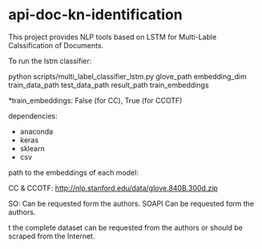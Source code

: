 # api-doc-kn-identification

This project provides NLP tools based on LSTM for Multi-Lable Calssification of Documents.

To run the lstm classifier:

 python scripts/multi_label_classifier_lstm.py glove_path embedding_dim train_data_path test_data_path result_path train_embeddings

 *train_embeddings: False (for CC), True (for CCOTF)

dependencies:
 + anaconda
 + keras
 + sklearn
 + csv

path to the embeddings of each model:

 CC & CCOTF:
  http://nlp.stanford.edu/data/glove.840B.300d.zip

 SO:
	Can be requested form the authors.
 SOAPI
	Can be requested form the authors.
  
t the complete dataset can be requested from the authors or should be scraped from the Internet.